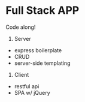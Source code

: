 # Full Stack APP

Code along!

1. Server
  - express boilerplate
  - CRUD
  - server-side templating
1. Client
  - restful api
  - SPA w/ jQuery
